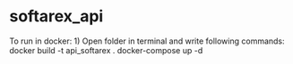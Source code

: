 # softarex_api
To run in docker:
    1) Open folder in terminal and write following commands:
    docker build -t api_softarex . 
    docker-compose up -d
